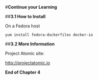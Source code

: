 #**Continue your Learning**

##**3.1 How to Install**

On a Fedora host

    yum install fedora-dockerfiles docker-io
    

##**3.2 More Information**

Project Atomic site:

http://projectatomic.io


**End of Chapter 4**

<!--BREAK-->
